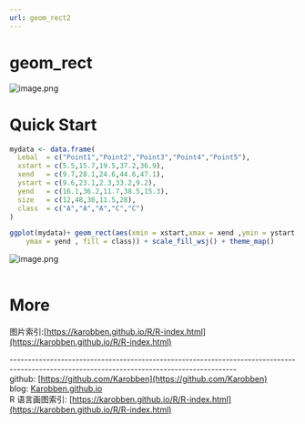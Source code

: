 ```yaml
---
url: geom_rect2
---
```

# geom_rect

![image.png](https://cdn.nlark.com/yuque/0/2020/png/691897/1580038591063-d9ccb0dd-f5c4-4b56-88c9-38dd75cb2959.png#align=left&display=inline&height=317&name=image.png&originHeight=317&originWidth=355&size=5368&status=done&style=none&width=355)
<a name="Ktz7J"></a>
# Quick Start
```r
mydata <- data.frame(
  Lebal  = c("Point1","Point2","Point3","Point4","Point5"),
  xstart = c(5.5,15.7,19.5,37.2,36.9),
  xend   = c(9.7,28.1,24.6,44.6,47.1),
  ystart = c(9.6,23.1,2.3,33.2,9.2),
  yend   = c(16.1,36.2,11.7,38.5,15.3),
  size   = c(12,48,30,11.5,28),
  class  = c("A","A","A","C","C")
)

ggplot(mydata)+ geom_rect(aes(xmin = xstart,xmax = xend ,ymin = ystart ,
	ymax = yend , fill = class)) + scale_fill_wsj() + theme_map()
```

![image.png](https://cdn.nlark.com/yuque/0/2020/png/691897/1580038623741-9c6222ad-6f00-456b-a601-97fe253b27d6.png#align=left&display=inline&height=354&name=image.png&originHeight=354&originWidth=469&size=4909&status=done&style=none&width=469)<br />
<br />

<a name="FG8Ad"></a>
# More
图片索引:[https://karobben.github.io/R/R-index.html](https://karobben.github.io/R/R-index.html)





--------------------------------------------------------------------------------------------------------------------------------------------<br />github: [https://github.com/Karobben](https://github.com/Karobben)<br />blog: [Karobben.github.io](http://Karobben.github.io)<br />R 语言画图索引: [https://karobben.github.io/R/R-index.html](https://karobben.github.io/R/R-index.html)
